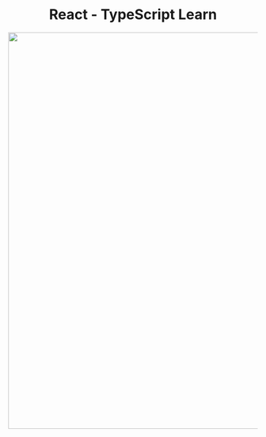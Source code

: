 <h1 align="center">
   React - TypeScript Learn
</h1>

<p align="center">
  <img src="https://github.com/ozkannbuyuk/react-exercises/assets/111967202/a0e3a1dd-2423-4537-ac4e-9dea836fb2ef" width="800" />
</p>
